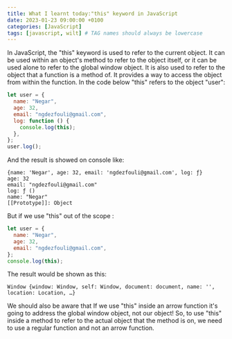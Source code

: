 ```yaml
---
title: What I learnt today:"this" keyword in JavaScript
date: 2023-01-23 09:00:00 +0100
categories: [JavaScript]
tags: [javascript, wilt] # TAG names should always be lowercase
---
```


In JavaScript, the "this" keyword is used to refer to the current object. It can be used within an object's method to refer to the object itself, or it can be used alone to refer to the global window object.
It is also used to refer to the object that a function is a method of. It provides a way to access the object from within the function.
In the code below "this" refers to the object "user":

```JavaScript
let user = {
  name: "Negar",
  age: 32,
  email: "ngdezfouli@gmail.com",
  log: function () {
    console.log(this);
  },
};
user.log();
```

And the result is showed on console like:

```
{name: 'Negar', age: 32, email: 'ngdezfouli@gmail.com', log: ƒ}
age: 32
email: "ngdezfouli@gmail.com"
log: ƒ ()
name: "Negar"
[[Prototype]]: Object
```

But if we use "this" out of the scope :

```JavaScript
let user = {
  name: "Negar",
  age: 32,
  email: "ngdezfouli@gmail.com",
};
console.log(this);

```

The result would be shown as this:

```
Window {window: Window, self: Window, document: document, name: '', location: Location, …}
```

We should also be aware that If we use "this" inside an arrow function it's going to address the global window object, not our object! So, to use "this" inside a method to refer to the actual object that the method is on, we need to use a regular function and not an arrow function.
